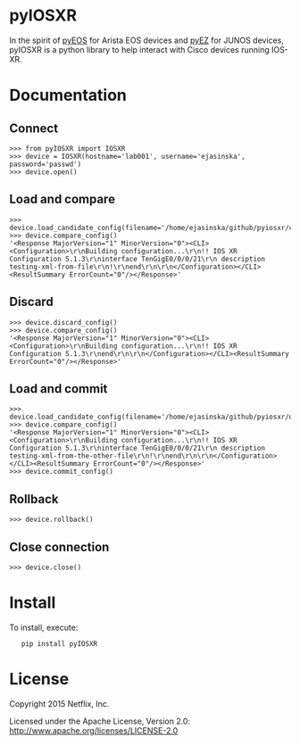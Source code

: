 pyIOSXR
=====

In the spirit of [pyEOS](https://github.com/spotify/pyeos) for Arista EOS 
devices and [pyEZ](https://github.com/Juniper/py-junos-eznc) for JUNOS devices,
pyIOSXR is a python library to help interact with Cisco devices running 
IOS-XR.

Documentation
=============

Connect
----
```
>>> from pyIOSXR import IOSXR
>>> device = IOSXR(hostname='lab001', username='ejasinska', password='passwd')
>>> device.open()
```

Load and compare
----
```
>>> device.load_candidate_config(filename='/home/ejasinska/github/pyiosxr/config.txt')
>>> device.compare_config()
'<Response MajorVersion="1" MinorVersion="0"><CLI><Configuration>\r\nBuilding configuration...\r\n!! IOS XR Configuration 5.1.3\r\ninterface TenGigE0/0/0/21\r\n description testing-xml-from-file\r\n!\r\nend\r\n\r\n</Configuration></CLI><ResultSummary ErrorCount="0"/></Response>'
```

Discard
----
```
>>> device.discard_config()
>>> device.compare_config()
'<Response MajorVersion="1" MinorVersion="0"><CLI><Configuration>\r\nBuilding configuration...\r\n!! IOS XR Configuration 5.1.3\r\nend\r\n\r\n</Configuration></CLI><ResultSummary ErrorCount="0"/></Response>'
```

Load and commit
----
```
>>> device.load_candidate_config(filename='/home/ejasinska/github/pyiosxr/other_config.txt')
>>> device.compare_config()
'<Response MajorVersion="1" MinorVersion="0"><CLI><Configuration>\r\nBuilding configuration...\r\n!! IOS XR Configuration 5.1.3\r\ninterface TenGigE0/0/0/21\r\n description testing-xml-from-the-other-file\r\n!\r\nend\r\n\r\n</Configuration></CLI><ResultSummary ErrorCount="0"/></Response>'
>>> device.commit_config()
```

Rollback
----
```
>>> device.rollback()
```

Close connection
----
```
>>> device.close()
```

Install
=======

To install, execute:

```
   pip install pyIOSXR
```

License
======

Copyright 2015 Netflix, Inc.

Licensed under the Apache License, Version 2.0: http://www.apache.org/licenses/LICENSE-2.0
